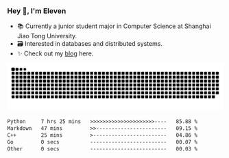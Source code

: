 ### Hey 👋, I'm Eleven

- 📚 Currently a junior student major in Computer Science at Shanghai Jiao Tong University.
- 🗃️ Interested in databases and distributed systems.
- ✨ Check out my [blog](https://blog.eleven.wiki) here.

![github contribution grid snake animation](https://raw.githubusercontent.com/El-even-11/El-even-11/output/github-contribution-grid-snake.svg)

<!--START_SECTION:waka-->

```text
Python     7 hrs 25 mins   >>>>>>>>>>>>>>>>>>>>>----   85.88 %
Markdown   47 mins         >>-----------------------   09.15 %
C++        25 mins         >------------------------   04.86 %
Go         0 secs          -------------------------   00.07 %
Other      0 secs          -------------------------   00.03 %
```

<!--END_SECTION:waka-->
